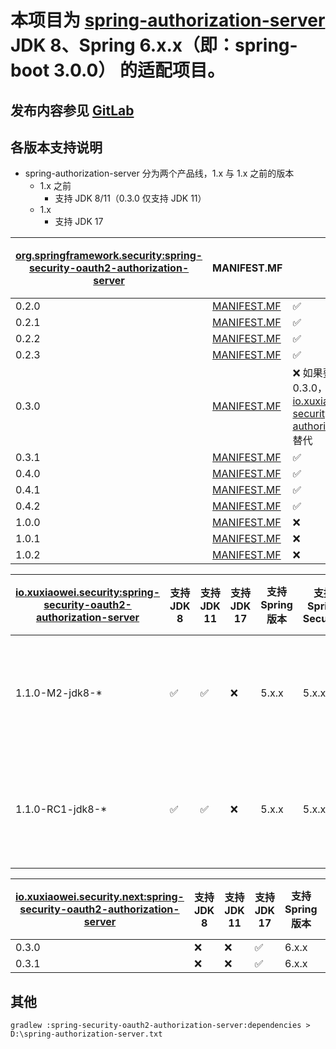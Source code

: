 # 本项目为 [spring-authorization-server](https://github.com/spring-projects/spring-authorization-server) JDK 8、Spring 6.x.x（即：spring-boot 3.0.0） 的适配项目。

## 发布内容参见 [GitLab](https://gitlab.com/xuxiaowei-io/spring-security-oauth2-authorization-server/-/pipelines)

## 各版本支持说明

- spring-authorization-server 分为两个产品线，1.x 与 1.x 之前的版本
    - 1.x 之前
        - 支持 JDK 8/11（0.3.0 仅支持 JDK 11）
    - 1.x
        - 支持 JDK 17

| [org.springframework.security:spring-security-oauth2-authorization-server](https://s01.oss.sonatype.org/content/repositories/public/org/springframework/security/spring-security-oauth2-authorization-server/) | MANIFEST.MF                                                                                                                                                                                                                                         | 支持 JDK 8                                                                                                                                                                                                          | 支持 JDK 11 | 支持 JDK 17 | 支持 Spring 版本 | 支持 Spring Security | 支持 Spring Boot 版本 |
|----------------------------------------------------------------------------------------------------------------------------------------------------------------------------------------------------------------|-----------------------------------------------------------------------------------------------------------------------------------------------------------------------------------------------------------------------------------------------------|-------------------------------------------------------------------------------------------------------------------------------------------------------------------------------------------------------------------|-----------|-----------|--------------|--------------------|-------------------|
| 0.2.0                                                                                                                                                                                                          | [MANIFEST.MF](https://s01.oss.sonatype.org/service/local/repositories/releases/archive/org/springframework/security/spring-security-oauth2-authorization-server/0.2.0/spring-security-oauth2-authorization-server-0.2.0.jar/!/META-INF/MANIFEST.MF) | ✅                                                                                                                                                                                                                 | ✅         | ❌         | 5.7.x        | 5.7.x              | 2.7.x             | 
| 0.2.1                                                                                                                                                                                                          | [MANIFEST.MF](https://s01.oss.sonatype.org/service/local/repositories/releases/archive/org/springframework/security/spring-security-oauth2-authorization-server/0.2.1/spring-security-oauth2-authorization-server-0.2.1.jar/!/META-INF/MANIFEST.MF) | ✅                                                                                                                                                                                                                 | ✅         | ❌         | 5.7.x        | 5.7.x              | 2.7.x             | 
| 0.2.2                                                                                                                                                                                                          | [MANIFEST.MF](https://s01.oss.sonatype.org/service/local/repositories/releases/archive/org/springframework/security/spring-security-oauth2-authorization-server/0.2.2/spring-security-oauth2-authorization-server-0.2.2.jar/!/META-INF/MANIFEST.MF) | ✅                                                                                                                                                                                                                 | ✅         | ❌         | 5.7.x        | 5.7.x              | 2.7.x             | 
| 0.2.3                                                                                                                                                                                                          | [MANIFEST.MF](https://s01.oss.sonatype.org/service/local/repositories/releases/archive/org/springframework/security/spring-security-oauth2-authorization-server/0.2.3/spring-security-oauth2-authorization-server-0.2.3.jar/!/META-INF/MANIFEST.MF) | ✅                                                                                                                                                                                                                 | ✅         | ❌         | 5.7.x        | 5.7.x              | 2.7.x             | 
| 0.3.0                                                                                                                                                                                                          | [MANIFEST.MF](https://s01.oss.sonatype.org/service/local/repositories/releases/archive/org/springframework/security/spring-security-oauth2-authorization-server/0.3.0/spring-security-oauth2-authorization-server-0.3.0.jar/!/META-INF/MANIFEST.MF) | ❌ 如果要在 JDK 8 环境中使用 0.3.0，可用 [io.xuxiaowei.security:spring-security-oauth2-authorization-server:0.3.0](https://repo1.maven.org/maven2/io/xuxiaowei/security/spring-security-oauth2-authorization-server/0.3.0/) 替代 | ✅         | ❌         | 5.7.x        | 5.7.x              | 2.7.x             | 
| 0.3.1                                                                                                                                                                                                          | [MANIFEST.MF](https://s01.oss.sonatype.org/service/local/repositories/releases/archive/org/springframework/security/spring-security-oauth2-authorization-server/0.3.1/spring-security-oauth2-authorization-server-0.3.1.jar/!/META-INF/MANIFEST.MF) | ✅                                                                                                                                                                                                                 | ✅         | ❌         | 5.7.x        | 5.7.x              | 2.7.x             | 
| 0.4.0                                                                                                                                                                                                          | [MANIFEST.MF](https://s01.oss.sonatype.org/service/local/repositories/releases/archive/org/springframework/security/spring-security-oauth2-authorization-server/0.4.0/spring-security-oauth2-authorization-server-0.4.0.jar/!/META-INF/MANIFEST.MF) | ✅                                                                                                                                                                                                                 | ✅         | ❌         | 5.7.x        | 5.7.x              | 2.7.x             | 
| 0.4.1                                                                                                                                                                                                          | [MANIFEST.MF](https://s01.oss.sonatype.org/service/local/repositories/releases/archive/org/springframework/security/spring-security-oauth2-authorization-server/0.4.1/spring-security-oauth2-authorization-server-0.4.1.jar/!/META-INF/MANIFEST.MF) | ✅                                                                                                                                                                                                                 | ✅         | ❌         | 5.7.x        | 5.7.x              | 2.7.x             | 
| 0.4.2                                                                                                                                                                                                          | [MANIFEST.MF](https://s01.oss.sonatype.org/service/local/repositories/releases/archive/org/springframework/security/spring-security-oauth2-authorization-server/0.4.2/spring-security-oauth2-authorization-server-0.4.2.jar/!/META-INF/MANIFEST.MF) | ✅                                                                                                                                                                                                                 | ✅         | ❌         | 5.7.x        | 5.7.x              | 2.7.x             |
| 1.0.0                                                                                                                                                                                                          | [MANIFEST.MF](https://s01.oss.sonatype.org/service/local/repositories/releases/archive/org/springframework/security/spring-security-oauth2-authorization-server/1.0.0/spring-security-oauth2-authorization-server-1.0.0.jar/!/META-INF/MANIFEST.MF) | ❌                                                                                                                                                                                                                 | ❌         | ✅         | 6.x.x        | 6.x.x              | 3.x.x             |
| 1.0.1                                                                                                                                                                                                          | [MANIFEST.MF](https://s01.oss.sonatype.org/service/local/repositories/releases/archive/org/springframework/security/spring-security-oauth2-authorization-server/1.0.1/spring-security-oauth2-authorization-server-1.0.1.jar/!/META-INF/MANIFEST.MF) | ❌                                                                                                                                                                                                                 | ❌         | ✅         | 6.x.x        | 6.x.x              | 3.x.x             |
| 1.0.2                                                                                                                                                                                                          | [MANIFEST.MF](https://s01.oss.sonatype.org/service/local/repositories/releases/archive/org/springframework/security/spring-security-oauth2-authorization-server/1.0.2/spring-security-oauth2-authorization-server-1.0.2.jar/!/META-INF/MANIFEST.MF) | ❌                                                                                                                                                                                                                 | ❌         | ✅         | 6.x.x        | 6.x.x              | 3.x.x             |

| [io.xuxiaowei.security:spring-security-oauth2-authorization-server](https://s01.oss.sonatype.org/content/repositories/public/io/xuxiaowei/security/spring-security-oauth2-authorization-server/) | 支持 JDK 8 | 支持 JDK 11 | 支持 JDK 17 | 支持 Spring 版本 | 支持 Spring Security | 支持 Spring Boot 版本 | 说明                                                                             |
|--------------------------------------------------------------------------------------------------------------------------------------------------------------------------------------------------|----------|-----------|-----------|--------------|--------------------|-------------------|--------------------------------------------------------------------------------|
| 1.1.0-M2-jdk8-*                                                                                                                                                                                  | ✅        | ✅         | ❌         | 5.x.x        | 5.x.x              | 2.x.x             | 基于 spring-authorization-server 仓库中的 1.1.0-M2 标签，修改为支持 JDK 8、Spring Boot 2.x.x  |
| 1.1.0-RC1-jdk8-*                                                                                                                                                                                 | ✅        | ✅         | ❌         | 5.x.x        | 5.x.x              | 2.x.x             | 基于 spring-authorization-server 仓库中的 1.1.0-RC1 标签，修改为支持 JDK 8、Spring Boot 2.x.x |

| [io.xuxiaowei.security.next:spring-security-oauth2-authorization-server](https://s01.oss.sonatype.org/content/repositories/public/io/xuxiaowei/security/next/spring-security-oauth2-authorization-server/) | 支持 JDK 8 | 支持 JDK 11 | 支持 JDK 17 | 支持 Spring 版本 | 支持 Spring Security | 支持 Spring Boot 版本 | 说明 |
|------------------------------------------------------------------------------------------------------------------------------------------------------------------------------------------------------------|----------|-----------|-----------|--------------|--------------------|-------------------|----|
| 0.3.0                                                                                                                                                                                                      | ❌        | ❌         | ✅         | 6.x.x        | 6.x.x              | 3.x.x             |    | 
| 0.3.1                                                                                                                                                                                                      | ❌        | ❌         | ✅         | 6.x.x        | 6.x.x              | 3.x.x             |    | 

## 其他

```shell
gradlew :spring-security-oauth2-authorization-server:dependencies > D:\spring-authorization-server.txt
```
